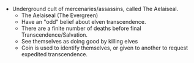 * Underground cult of mercenaries/assassins, called The Aelaiseal.
    * The Aelaiseal (The Evergreen)
    * Have an "odd" belief about elven transcendence.
    * There are a finite number of deaths before final Transcendence/Salvation.
    * See themselves as doing good by killing elves
    * Coin is used to identify themselves, or given to another to request expedited transcendence.